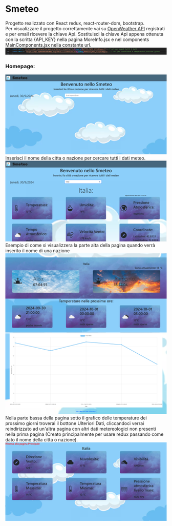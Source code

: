 <h1>Smeteo</h1>
Progetto realizzato con React redux, react-router-dom, bootstrap. <br>
Per visualizzare il progetto correttamente vai su <a href="https://home.openweathermap.org/users/sign_in">OpenWeather API</a> registrati e per email ricevere la chiave Api.
Sostituisci la chiave Api appena ottenuta con la scritta {API_KEY} nella pagina MoreInfo.jsx e nel components MainComponents.jsx nella constante url.
<img src="./react-meteo/src/img/ApiKeySmeteo.PNG">
<h3>Homepage:</h3>
<img src="./react-meteo/src/img/Smeteo-Homepage.PNG">
Inserisci il nome della citta o nazione per cercare tutti i dati meteo.
<img src="./react-meteo/src/img/SmeteoItaliaUp.PNG">
Esempio di come si visualizzera la parte alta della pagina quando verrà inserito il nome di una nazione
<img src="./react-meteo/src/img/SmeteoItaliaCenter.PNG">
<img src="./react-meteo/src/img/SmeteoItaliaDown.PNG">
Nella parte bassa della pagina sotto il grafico delle temperature dei prossimo giorni troverai il bottone Ulteriori Dati, cliccandoci verrai reindirizzato ad un'altra pagina con altri dati metereologici non presenti nella prima pagina (Creato principalmente per usare redux passando come dato il nome della citta o nazione).
<img src="./react-meteo/src/img/SmeteoUlterioriInformazioni.PNG">